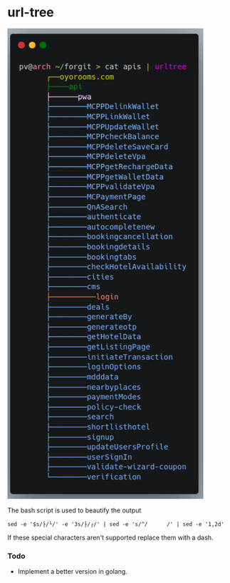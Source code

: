 # url-tree
<p float="left">
  <img src="https://github.com/pvnotpv/url-tree/blob/main/images/img.png?raw=true" width="440" />
</p>

The bash script is used to beautify the output
```
sed -e '$s/├/└/' -e '3s/├/┌/' | sed -e 's/^/      /' | sed -e '1,2d'
```
If these special characters aren't supported replace them with a dash.

### Todo
- Implement a better version in golang.
